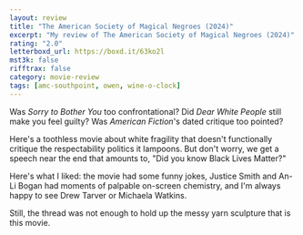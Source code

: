 ```yaml
---
layout: review
title: "The American Society of Magical Negroes (2024)"
excerpt: "My review of The American Society of Magical Negroes (2024)"
rating: "2.0"
letterboxd_url: https://boxd.it/63ko2l
mst3k: false
rifftrax: false
category: movie-review
tags: [amc-southpoint, owen, wine-o-clock]
---
```


Was <i>Sorry to Bother You</i> too confrontational? Did <i>Dear White People</i> still make you feel guilty? Was <i>American Fiction</i>'s dated critique too pointed?

Here's a toothless movie about white fragility that doesn't functionally critique the respectability politics it lampoons. But don't worry, we get a speech near the end that amounts to, "Did you know Black Lives Matter?"

Here's what I liked: the movie had some funny jokes, Justice Smith and An-Li Bogan had moments of palpable on-screen chemistry, and I'm always happy to see Drew Tarver or Michaela Watkins.

Still, the thread was not enough to hold up the messy yarn sculpture that is this movie.
